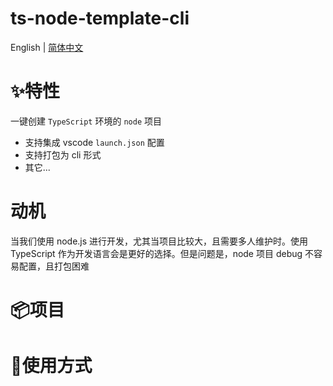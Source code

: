 # ts-node-template-cli

English | [简体中文](./README-zh_CN.md)

# ✨特性
一键创建 `TypeScript` 环境的 `node` 项目
- 支持集成 vscode `launch.json` 配置
- 支持打包为 cli 形式
- 其它...

# 动机

当我们使用 node.js 进行开发，尤其当项目比较大，且需要多人维护时。使用 TypeScript 作为开发语言会是更好的选择。但是问题是，node 项目 debug 不容易配置，且打包困难


# 📦项目

# 🔨使用方式
